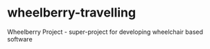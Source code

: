 # wheelberry-travelling
Wheelberry Project - super-project for developing wheelchair based software
